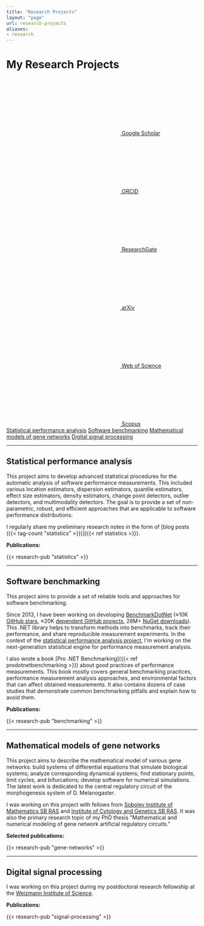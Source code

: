 ```yaml
---
title: "Research Projects"
layout: "page"
url: research-projects
aliases:
- research
---
```


# My Research Projects

<div class="flex flex-wrap gap-y-1 mb-5">
<a class="label-link" href="https://scholar.google.com/citations?hl=en&user=rYVl83IAAAAJ&view_op=list_works&sortby=pubdate">
<svg class="fai fai-link"><use xlink:href="/img/fa/all.svg#graduation-cap"></use></svg>
Google Scholar
</a>
<a class="label-link" href="https://orcid.org/0000-0003-3553-9367">
<svg class="fai fai-link"><use xlink:href="/img/fa/all.svg#orcid"></use></svg>
ORCID
</a>
<a class="label-link" href="https://www.researchgate.net/profile/Andrey_Akinshin">
<svg class="fai fai-link"><use xlink:href="/img/fa/all.svg#researchgate"></use></svg>
ResearchGate
</a>
<a class="label-link" href="https://arxiv.org/a/akinshin_a_1.html">
<svg class="fai fai-link"><use xlink:href="/img/fa/all.svg#arxiv"></use></svg>
arXiv
</a>
<a class="label-link" href="https://www.webofscience.com/wos/author/record/2102893">
<svg class="fai fai-link"><use xlink:href="/img/fa/all.svg#wos"></use></svg>
Web of Science
</a>
<a class="label-link" href="https://www.scopus.com/authid/detail.uri?authorId=56826126900">
<svg class="fai fai-link"><use xlink:href="/img/fa/all.svg#scopus"></use></svg>
Scopus
</a>
</div>


<div class="flex flex-wrap gap-y-1 mb-5">
<a class="label-link" href="#statistics">Statistical performance analysis</a>
<a class="label-link" href="#benchmarking">Software benchmarking</a>
<a class="label-link" href="#gene-networks">Mathematical models of gene networks</a>
<a class="label-link" href="#signal-processing">Digital signal processing</a>
</div>

---

<h2 id="statistics">Statistical performance analysis</h2>

This project aims to develop advanced statistical procedures
  for the automatic analysis of software performance measurements.
This included various
  location estimators,
  dispersion estimators,
  quantile estimators,
  effect size estimators,
  density estimators,
  change point detectors,
  outlier detectors,
  and multimodality detectors.
The goal is to provide a set of non-parametric, robust, and efficient approaches
  that are applicable to software performance distributions.

I regularly share my preliminary research notes in the form of
  [blog posts ({{< tag-count "statistics" >}})]({{< ref statistics >}}).

**Publications:**

{{< research-pub "statistics" >}}

---

<h2 id="benchmarking">Software benchmarking</h2>

This project aims to provide a set of reliable tools and approaches for software benchmarking.

Since 2013, I have been working on developing
  [BenchmarkDotNet](https://github.com/dotnet/BenchmarkDotNet)
  (≈10K [GitHub stars](https://github.com/dotnet/BenchmarkDotNet/stargazers),
   ≈20K [dependent GitHub projects](https://github.com/dotnet/BenchmarkDotNet/network/dependents?package_id=UGFja2FnZS0xNTY3MzExMzE%3D),
   26M+ [NuGet downloads](https://www.nuget.org/packages/BenchmarkDotNet/)).
This .NET library helps to transform methods into benchmarks,
  track their performance,
  and share reproducible measurement experiments.
In the context of the [statistical performance analysis project](#statistics),
  I'm working on the next-generation statistical engine for performance measurement analysis.

I also wrote a book [Pro .NET Benchmarking]({{< ref prodotnetbenchmarking >}})
  about good practices of performance measurements.
This book mostly covers
  general benchmarking practices,
  performance measurement analysis approaches,
  and environmental factors that can affect obtained measurements.
It also contains dozens of case studies that demonstrate common benchmarking pitfalls and explain how to avoid them.

**Publications:**

{{< research-pub "benchmarking" >}}

---

<h2 id="gene-networks">Mathematical models of gene networks</h2>

This project aims to describe the mathematical model of various gene networks:
  build systems of differential equations that simulate biological systems;
  analyze corresponding dynamical systems;
  find stationary points, limit cycles, and bifurcations;
  develop software for numerical simulations.
The latest work is dedicated to the central regulatory circuit of the morphogenesis system of D. Melanogaster.

I was working on this project with fellows from
  [Sobolev Institute of Mathematics SB RAS](https://en.wikipedia.org/wiki/Sobolev_Institute_of_Mathematics) and
  [Institute of Cytology and Genetics SB RAS](https://www.icgbio.ru/en/).
It was also the primary research topic of my PhD thesis
  "Mathematical and numerical modeling of gene network artificial regulatory circuits."

**Selected publications:**

{{< research-pub "gene-networks" >}}

---

<h2 id="signal-processing">Digital signal processing</h2>

I was working on this project during my
  postdoctoral research fellowship at the
  [Weizmann Institute of Science](https://www.weizmann.ac.il/).

**Publications:**

{{< research-pub "signal-processing" >}}